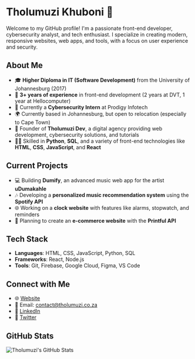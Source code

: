 # Tholumuzi Khuboni 👋

Welcome to my GitHub profile! I'm a passionate front-end developer, cybersecurity analyst, and tech enthusiast. I specialize in creating modern, responsive websites, web apps, and tools, with a focus on user experience and security.

## About Me

- 🎓 **Higher Diploma in IT (Software Development)** from the University of Johannesburg (2017)
- 💼 **3+ years of experience** in front-end development (2 years at DVT, 1 year at Hellocomputer)
- 🔐 Currently a **Cybersecurity Intern** at Prodigy Infotech
- 🌍 Currently based in Johannesburg, but open to relocation (especially to Cape Town)
- 🚀 Founder of **Tholumuzi Dev**, a digital agency providing web development, cybersecurity solutions, and tutorials
- 👨‍💻 Skilled in **Python**, **SQL**, and a variety of front-end technologies like **HTML**, **CSS**, **JavaScript**, and **React**

## Current Projects

- 💻 Building **Dumify**, an advanced music web app for the artist **uDumakahle**
- 🎶 Developing a **personalized music recommendation system** using the **Spotify API**
- 🌐 Working on a **clock website** with features like alarms, stopwatch, and reminders
- 🛒 Planning to create an **e-commerce website** with the **Printful API**

## Tech Stack

- **Languages**: HTML, CSS, JavaScript, Python, SQL
- **Frameworks**: React, Node.js
- **Tools**: Git, Firebase, Google Cloud, Figma, VS Code

## Connect with Me

- 🌐 [Website](https://dev.tholumuzi.co.za)
- 📧 Email: [contact@tholumuzi.co.za](mailto:contact@tholumuzi.co.za)
- 🔗 [LinkedIn](https://www.linkedin.com/in/tholumuzi-khuboni)
- 📱 [Twitter](https://twitter.com/TholumuziDev)

## GitHub Stats

![Tholumuzi's GitHub Stats](https://github-readme-stats.vercel.app/api?username=tholumuzikhuboni&show_icons=true&hide_title=true&count_private=true&hide=prs)
